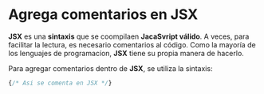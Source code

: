 # Agrega comentarios en JSX
**JSX** es una **sintaxis** que se coompilaen **JacaSvript válido**. A veces, para facilitar la lectura, es necesario comentarios al código. Como la mayoría de los lenguajes de programacíon, **JSX** tiene su propia manera de hacerlo.

Para agregar comentarios dentro de **JSX**, se utiliza la sintaxis:
```JavaScript
{/* Asi se comenta en JSX */}
```